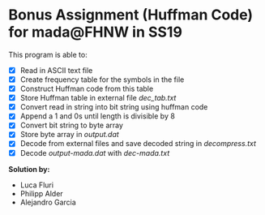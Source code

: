 # Bonus Assignment (Huffman Code) for mada@FHNW in SS19  


This program is able to:

- [x] Read in ASCII text file  
- [x] Create frequency table for the symbols in the file
- [x] Construct Huffman code from this table
- [x] Store Huffman table in external file _dec_tab.txt_
- [x] Convert read in string into bit string using huffman code
- [x] Append a 1 and 0s until length is divisible by 8
- [x] Convert bit string to byte array
- [x] Store byte array in _output.dat_
- [x] Decode  from external files and save decoded string in _decompress.txt_
- [x] Decode _output-mada.dat_ with _dec-mada.txt_
  
**Solution by:** 
- Luca Fluri
- Philipp Alder
- Alejandro Garcia
